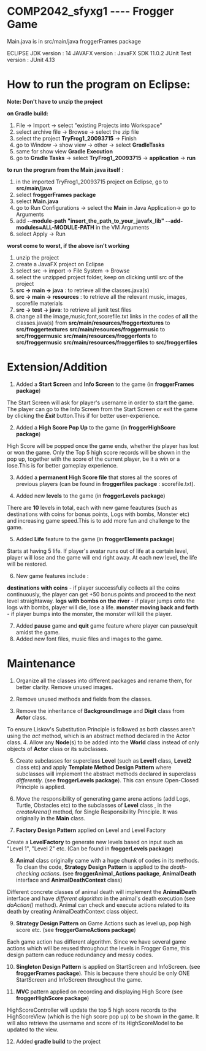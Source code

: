 # COMP2042_sfyxg1 ---- Frogger Game

Main.java is in src/main/java froggerFrames package

ECLIPSE JDK version : 14
JAVAFX version : JavaFX SDK 11.0.2
JUnit Test version : JUnit 4.13

# How to run the program on Eclipse:
**Note: Don't have to unzip the project**

**on Gradle build:**
1. File -> Import -> select "existing Projects into Workspace"
2. select archive file -> Browse -> select the zip file
3. select the project **TryFrog1_20093715** -> Finish
4. go to Window -> show view -> other -> select **GradleTasks**
5. same for show view **Gradle Execution**
5. go to **Gradle Tasks** -> select **TryFrog1_20093715** -> **application** -> **run**

**to run the program from the Main.java itself** :
1. in the imported TryFrog1_20093715 project on Eclipse, go to **src/main/java**
2. select **froggerFrames package**
3. select **Main.java**
4. go to Run Configurations -> select the **Main** in Java Application-> go to Arguments
5. add **--module-path "insert_the_path_to_your_javafx_lib" --add-modules=ALL-MODULE-PATH** in the VM Arguments
6. select Apply -> Run

**worst come to worst, if the above isn't working**
1. unzip the project
2. create a JavaFX project on Eclipse
3. select src -> import -> File System -> Browse
4. select the unzipped project folder, keep on clicking until src of the project
5. **src -> main -> java** : to retrieve all the classes.java(s)
6. **src -> main -> resources** : to retrieve all the relevant music, images, scorefile materials
7. **src -> test -> java**: to retrieve all junit test files 
8. change all the image,music,font,scorefile.txt links in the codes of **all** the classes.java(s) from 
	**src/main/resources/froggertextures** to **src/froggertextures**
	**src/main/resources/froggermusic** to **src/froggermusic**
	**src/main/resources/froggerfonts** to **src/froggermusic**
	**src/main/resources/froggerfiles** to **src/froggerfiles**

# Extension/Addition

  1. Added a **Start Screen** and **Info Screen** to the game (in **froggerFrames package**)

The Start Screen will ask for player's username in order to start the game.
The player can go to the Info Screen from the Start Screen or exit the game by clicking the ***Exit*** button.This if for better user-experience.

 2. Added a **High Score Pop Up** to the game (in **froggerHighScore package**)
 
High Score will be popped once the game ends, whether the player has lost or won the game. Only the Top 5 high score records will be shown in the pop up, together with the score of the current player, be it a win or a lose.This is for better gameplay experience.

 3. Added a **permanent High Score file** that stores all the scores of previous players (can be found in **froggerfiles package** : scorefile.txt).

4. Added new **levels** to the game (in **froggerLevels package**)
 
There are **10** levels in total, each with new game feautures (such as destinations with coins for bonus points, Logs with bombs, Monster etc) and increasing game speed.This is to add more fun and challenge to the game.

5. Added **Life** feature to the game (in **froggerElements package**)

Starts at having 5 life. If player's avatar runs out of life at a certain level, player will lose and the game will end right away. At each new level, the life will be restored.

6. New game features include :

**destinations with coins** - if player successfully collects all the coins continuously, the player can get +50 bonus points and proceed to the next level straightaway.
**logs with bombs on the river** - if player jumps onto the logs with bombs, player will die, lose a life.
**monster moving back and forth** - if player bumps into the monster, the monster will kill the player.
	
7. Added **pause** game and **quit** game feature where player can pause/quit amidst the game.
8. Added new font files, music files and images to the game. 


# Maintenance 

1. Organize all the classes into different packages and rename them, for better clarity. Remove unused images.
2. Remove unused methods and fields from the classes.

3. Remove the inheritance of **BackgroundImage** and **Digit** class from **Actor** class.

To ensure Liskov's Substitution Principle is followed as both classes aren't using the *act* method, which is an abstract method declared in the Actor class. 
4. Allow any **Node**(s) to be added into the **World** class instead of only objects of **Actor** class or its subclasses.

5. Create subclasses for superclass **Level** (such as **Level1** class, **Level2** class etc) and apply **Template Method Design Pattern** where subclasses will implement the abstract methods declared in superclass *differently*. (see **froggerLevels package**). This can ensure Open-Closed Principle is applied.

6. Move the responsibility of generating game arena actions (add Logs, Turtle, Obstacles etc) to the subclasses of **Level** class , in the *createArena()* method, for Single Responsibility Principle. It was originally in the **Main** class.

7. **Factory Design Pattern** applied on Level and Level Factory

Create a **LevelFactory** to generate new levels based on input such as "Level 1", "Level 2" etc. (Can be found in **froggerLevels package**)

8. **Animal** class originally came with a huge chunk of codes in its methods. To clean the code, **Strategy Design Pattern** is applied to the *death-checking actions*. (see **froggerAnimal_Actions package**, **AnimalDeath** interface and **AnimalDeathContext** class) 

Different concrete classes of animal death will implement the **AnimalDeath** interface and have *different algorithm* in the animal's death execution (see *doAction()* method). Animal can check and execute actions related to its death by creating AnimalDeathContext class object.

9. **Strategy Design Pattern** on Game Actions such as level up, pop high score etc. (see **froggerGameActions package**) 

Each game action has different algorithm. Since we have several game actions which will be reused throughout the levels in Frogger Game, this design pattern can reduce redundancy and messy codes.

10. **Singleton Design Pattern** is applied on StartScreen and InfoScreen. (see **froggerFrames package**). This is because there should be only ONE StartScreen and InfoScreen throughout the game.

11. **MVC** pattern applied on recording and displaying High Score (see **froggerHighScore package**)

HighScoreController will update the top 5 high score records to the HighScoreView (which is the high score pop up) to be shown in the game. It will also retrieve the username and score of its HighScoreModel to be updated to the view.

12. Added **gradle build** to the project


